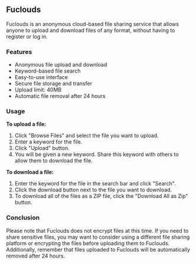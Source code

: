 ## Fuclouds

Fuclouds is an anonymous cloud-based file sharing service that allows anyone to upload and download files of any format, without having to register or log in.

### Features

* Anonymous file upload and download
* Keyword-based file search
* Easy-to-use interface
* Secure file storage and transfer
* Upload limit: 40MB
* Automatic file removal after 24 hours

### Usage

**To upload a file:**

1. Click "Browse Files" and select the file you want to upload.
2. Enter a keyword for the file.
3. Click "Upload" button.
4. You will be given a new keyword. Share this keyword with others to allow them to download the file.

**To download a file:**

1. Enter the keyword for the file in the search bar and click "Search".
2. Click the download button next to the file you want to download.
3. To download all of the files as a ZIP file, click the "Download All as Zip" button.

### Conclusion

Please note that Fuclouds does not encrypt files at this time. If you need to share sensitive files, you may want to consider using a different file sharing platform or encrypting the files before uploading them to Fuclouds. Additionally, remember that files uploaded to Fuclouds will be automatically removed after 24 hours.